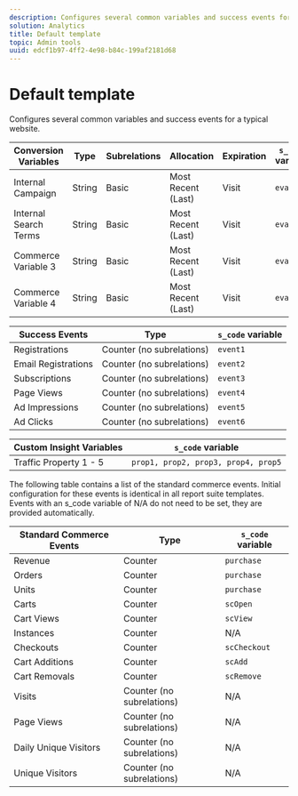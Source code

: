 ```yaml
---
description: Configures several common variables and success events for a typical website.
solution: Analytics
title: Default template
topic: Admin tools
uuid: edcf1b97-4ff2-4e98-b84c-199af2181d68
---
```


# Default template

Configures several common variables and success events for a typical website.

|  Conversion Variables  | Type  | Subrelations  | Allocation  | Expiration  | `s_code` variable  |
|---|---|---|---|---|---|
|  Internal Campaign  | String  | Basic  | Most Recent (Last)  | Visit  | `evar1`  |
|  Internal Search Terms  | String  | Basic  | Most Recent (Last)  | Visit  | `evar2`  |
|  Commerce Variable 3  | String  | Basic  | Most Recent (Last)  | Visit  | `evar3`  |
|  Commerce Variable 4  | String  | Basic  | Most Recent (Last)  | Visit  | `evar4`  |

|  Success Events  | Type  | `s_code` variable  |
|---|---|---|
|  Registrations  | Counter (no subrelations)  | `event1`  |
|  Email Registrations  | Counter (no subrelations)  | `event2`  |
|  Subscriptions  | Counter (no subrelations)  | `event3`  |
|  Page Views  | Counter (no subrelations)  | `event4`  |
|  Ad Impressions  | Counter (no subrelations)  | `event5`  |
|  Ad Clicks  | Counter (no subrelations)  | `event6`  |

|  Custom Insight Variables  | `s_code` variable  |
|---|---|
|  Traffic Property 1 - 5  | `prop1, prop2, prop3, prop4, prop5`  |

The following table contains a list of the standard commerce events. Initial configuration for these events is identical in all report suite templates. Events with an s_code variable of N/A do not need to be set, they are provided automatically.

|  Standard Commerce Events  | Type  | `s_code` variable  |
|---|---|---|
|  Revenue  | Counter  | `purchase`  |
|  Orders  | Counter  | `purchase`  |
|  Units  | Counter  | `purchase`  |
|  Carts  | Counter  | `scOpen`  |
|  Cart Views  | Counter  | `scView`  |
|  Instances  | Counter  | N/A  |
|  Checkouts  | Counter  | `scCheckout`  |
|  Cart Additions  | Counter  | `scAdd`  |
|  Cart Removals  | Counter  | `scRemove`  |
|  Visits  | Counter (no subrelations)  | N/A  |
|  Page Views  | Counter (no subrelations)  | N/A  |
|  Daily Unique Visitors  | Counter (no subrelations)  | N/A  |
|  Unique Visitors  | Counter (no subrelations)  | N/A  |

